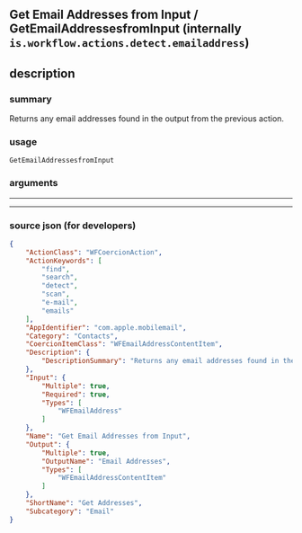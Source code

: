
## Get Email Addresses from Input / GetEmailAddressesfromInput (internally `is.workflow.actions.detect.emailaddress`)


## description

### summary

Returns any email addresses found in the output from the previous action.


### usage
```
GetEmailAddressesfromInput 
```

### arguments

---



---

### source json (for developers)

```json
{
	"ActionClass": "WFCoercionAction",
	"ActionKeywords": [
		"find",
		"search",
		"detect",
		"scan",
		"e-mail",
		"emails"
	],
	"AppIdentifier": "com.apple.mobilemail",
	"Category": "Contacts",
	"CoercionItemClass": "WFEmailAddressContentItem",
	"Description": {
		"DescriptionSummary": "Returns any email addresses found in the output from the previous action."
	},
	"Input": {
		"Multiple": true,
		"Required": true,
		"Types": [
			"WFEmailAddress"
		]
	},
	"Name": "Get Email Addresses from Input",
	"Output": {
		"Multiple": true,
		"OutputName": "Email Addresses",
		"Types": [
			"WFEmailAddressContentItem"
		]
	},
	"ShortName": "Get Addresses",
	"Subcategory": "Email"
}
```
